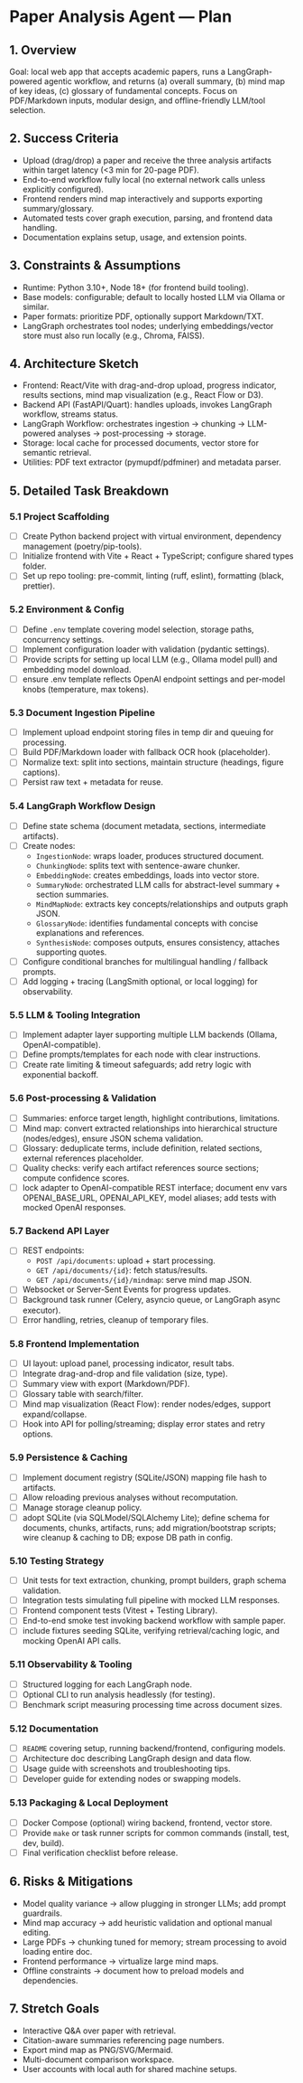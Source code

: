 # Paper Analysis Agent — Plan

## 1. Overview
Goal: local web app that accepts academic papers, runs a LangGraph-powered agentic workflow, and returns (a) overall summary, (b) mind map of key ideas, (c) glossary of fundamental concepts. Focus on PDF/Markdown inputs, modular design, and offline-friendly LLM/tool selection.

## 2. Success Criteria
- Upload (drag/drop) a paper and receive the three analysis artifacts within target latency (<3 min for 20-page PDF).
- End-to-end workflow fully local (no external network calls unless explicitly configured).
- Frontend renders mind map interactively and supports exporting summary/glossary.
- Automated tests cover graph execution, parsing, and frontend data handling.
- Documentation explains setup, usage, and extension points.

## 3. Constraints & Assumptions
- Runtime: Python 3.10+, Node 18+ (for frontend build tooling).
- Base models: configurable; default to locally hosted LLM via Ollama or similar.
- Paper formats: prioritize PDF, optionally support Markdown/TXT.
- LangGraph orchestrates tool nodes; underlying embeddings/vector store must also run locally (e.g., Chroma, FAISS).

## 4. Architecture Sketch
- Frontend: React/Vite with drag-and-drop upload, progress indicator, results sections, mind map visualization (e.g., React Flow or D3).
- Backend API (FastAPI/Quart): handles uploads, invokes LangGraph workflow, streams status.
- LangGraph Workflow: orchestrates ingestion → chunking → LLM-powered analyses → post-processing → storage.
- Storage: local cache for processed documents, vector store for semantic retrieval.
- Utilities: PDF text extractor (pymupdf/pdfminer) and metadata parser.

## 5. Detailed Task Breakdown

### 5.1 Project Scaffolding
- [ ] Create Python backend project with virtual environment, dependency management (poetry/pip-tools).
- [ ] Initialize frontend with Vite + React + TypeScript; configure shared types folder.
- [ ] Set up repo tooling: pre-commit, linting (ruff, eslint), formatting (black, prettier).

### 5.2 Environment & Config
- [ ] Define `.env` template covering model selection, storage paths, concurrency settings.
- [ ] Implement configuration loader with validation (pydantic settings).
- [ ] Provide scripts for setting up local LLM (e.g., Ollama model pull) and embedding model download.
- [ ] ensure .env template reflects OpenAI endpoint settings and per-model knobs (temperature, max tokens).

### 5.3 Document Ingestion Pipeline
- [ ] Implement upload endpoint storing files in temp dir and queuing for processing.
- [ ] Build PDF/Markdown loader with fallback OCR hook (placeholder).
- [ ] Normalize text: split into sections, maintain structure (headings, figure captions).
- [ ] Persist raw text + metadata for reuse.

### 5.4 LangGraph Workflow Design
- [ ] Define state schema (document metadata, sections, intermediate artifacts).
- [ ] Create nodes:
  - `IngestionNode`: wraps loader, produces structured document.
  - `ChunkingNode`: splits text with sentence-aware chunker.
  - `EmbeddingNode`: creates embeddings, loads into vector store.
  - `SummaryNode`: orchestrated LLM calls for abstract-level summary + section summaries.
  - `MindMapNode`: extracts key concepts/relationships and outputs graph JSON.
  - `GlossaryNode`: identifies fundamental concepts with concise explanations and references.
  - `SynthesisNode`: composes outputs, ensures consistency, attaches supporting quotes.
- [ ] Configure conditional branches for multilingual handling / fallback prompts.
- [ ] Add logging + tracing (LangSmith optional, or local logging) for observability.

### 5.5 LLM & Tooling Integration
- [ ] Implement adapter layer supporting multiple LLM backends (Ollama, OpenAI-compatible).
- [ ] Define prompts/templates for each node with clear instructions.
- [ ] Create rate limiting & timeout safeguards; add retry logic with exponential backoff.

### 5.6 Post-processing & Validation
- [ ] Summaries: enforce target length, highlight contributions, limitations.
- [ ] Mind map: convert extracted relationships into hierarchical structure (nodes/edges), ensure JSON schema validation.
- [ ] Glossary: deduplicate terms, include definition, related sections, external references placeholder.
- [ ] Quality checks: verify each artifact references source sections; compute confidence scores.
- [ ] lock adapter to OpenAI-compatible REST interface; document env vars OPENAI_BASE_URL, OPENAI_API_KEY, model aliases; add tests with mocked OpenAI responses.

### 5.7 Backend API Layer
- [ ] REST endpoints:
  - `POST /api/documents`: upload + start processing.
  - `GET /api/documents/{id}`: fetch status/results.
  - `GET /api/documents/{id}/mindmap`: serve mind map JSON.
- [ ] Websocket or Server-Sent Events for progress updates.
- [ ] Background task runner (Celery, asyncio queue, or LangGraph async executor).
- [ ] Error handling, retries, cleanup of temporary files.

### 5.8 Frontend Implementation
- [ ] UI layout: upload panel, processing indicator, result tabs.
- [ ] Integrate drag-and-drop and file validation (size, type).
- [ ] Summary view with export (Markdown/PDF).
- [ ] Glossary table with search/filter.
- [ ] Mind map visualization (React Flow): render nodes/edges, support expand/collapse.
- [ ] Hook into API for polling/streaming; display error states and retry options.

### 5.9 Persistence & Caching
- [ ] Implement document registry (SQLite/JSON) mapping file hash to artifacts.
- [ ] Allow reloading previous analyses without recomputation.
- [ ] Manage storage cleanup policy.
- [ ] adopt SQLite (via SQLModel/SQLAlchemy Lite); define schema for documents, chunks, artifacts, runs; add migration/bootstrap scripts; wire cleanup & caching to DB; expose DB path in config.

### 5.10 Testing Strategy
- [ ] Unit tests for text extraction, chunking, prompt builders, graph schema validation.
- [ ] Integration tests simulating full pipeline with mocked LLM responses.
- [ ] Frontend component tests (Vitest + Testing Library).
- [ ] End-to-end smoke test invoking backend workflow with sample paper.
- [ ] include fixtures seeding SQLite, verifying retrieval/caching logic, and mocking OpenAI API calls.

### 5.11 Observability & Tooling
- [ ] Structured logging for each LangGraph node.
- [ ] Optional CLI to run analysis headlessly (for testing).
- [ ] Benchmark script measuring processing time across document sizes.

### 5.12 Documentation
- [ ] `README` covering setup, running backend/frontend, configuring models.
- [ ] Architecture doc describing LangGraph design and data flow.
- [ ] Usage guide with screenshots and troubleshooting tips.
- [ ] Developer guide for extending nodes or swapping models.

### 5.13 Packaging & Local Deployment
- [ ] Docker Compose (optional) wiring backend, frontend, vector store.
- [ ] Provide `make` or task runner scripts for common commands (install, test, dev, build).
- [ ] Final verification checklist before release.

## 6. Risks & Mitigations
- Model quality variance → allow plugging in stronger LLMs; add prompt guardrails.
- Mind map accuracy → add heuristic validation and optional manual editing.
- Large PDFs → chunking tuned for memory; stream processing to avoid loading entire doc.
- Frontend performance → virtualize large mind maps.
- Offline constraints → document how to preload models and dependencies.

## 7. Stretch Goals
- Interactive Q&A over paper with retrieval.
- Citation-aware summaries referencing page numbers.
- Export mind map as PNG/SVG/Mermaid.
- Multi-document comparison workspace.
- User accounts with local auth for shared machine setups.